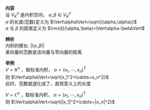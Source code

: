 **内容**  
设 $V_K^n$ 是内积空间， $\alpha,\beta\in V_K^n$  
 $\alpha$ 的长度(范数)定义为 $\Vert\alpha\Vert=\sqrt{(\alpha,\alpha)}$  
 $\alpha$ 与 $\beta$ 的距离定义为 $\rm{d}(\alpha,\beta)=\Vert\alpha-\beta\Vert$  
  
**辨析**  
内积的模长:  $\vert(\alpha,\beta)\vert$  
某向量的范数是该向量与零向量的距离  
  
**举例**  
 $V=\mathbb{R}^n$ ，取标准内积， $\alpha=(x_1,\cdots,x_n)^T$  
则 $\Vert\alpha\Vert=\sqrt{x_1^2+\cdots+x_n^2}$  
此时，范数就退化成了，直观意义上的长度  
  
 $V=\mathbb{C}^n$ ，取标准内积， $\alpha=(x_1,\cdots,x_n)^T$  
则 $\Vert\alpha\Vert=\sqrt{|x_1|^2+\cdots+|x_n|^2}$  
